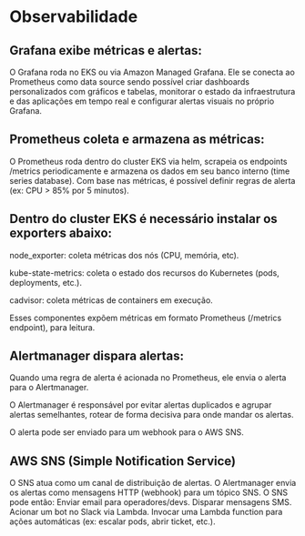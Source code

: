 # Observabilidade

## Grafana exibe métricas e alertas: 
O Grafana roda no EKS ou via Amazon Managed Grafana.
Ele se conecta ao Prometheus como data source sendo possível criar dashboards personalizados com gráficos e tabelas, monitorar o estado da infraestrutura e das aplicações em tempo real e configurar alertas visuais no próprio Grafana.

## Prometheus coleta e armazena as métricas: 
O Prometheus roda dentro do cluster EKS via helm, scrapeia os endpoints /metrics periodicamente e armazena os dados em seu banco interno (time series database).
Com base nas métricas, é possível definir regras de alerta (ex: CPU > 85% por 5 minutos).

## Dentro do cluster EKS é necessário instalar os exporters abaixo:
node_exporter: coleta métricas dos nós (CPU, memória, etc).

kube-state-metrics: coleta o estado dos recursos do Kubernetes (pods, deployments, etc.).

cadvisor: coleta métricas de containers em execução.

Esses componentes expõem métricas em formato Prometheus (/metrics endpoint), para leitura.

## Alertmanager dispara alertas:
Quando uma regra de alerta é acionada no Prometheus, ele envia o alerta para o Alertmanager.

O Alertmanager é responsável por evitar alertas duplicados e agrupar alertas semelhantes, rotear de forma decisiva para onde mandar os alertas. 

O alerta pode ser enviado para um webhook para o AWS SNS.


## AWS SNS (Simple Notification Service)
O SNS atua como um canal de distribuição de alertas.
O Alertmanager envia os alertas como mensagens HTTP (webhook) para um tópico SNS.
O SNS pode então:
Enviar email para operadores/devs.
Disparar mensagens SMS.
Acionar um bot no Slack via Lambda.
Invocar uma Lambda function para ações automáticas (ex: escalar pods, abrir ticket, etc.).

